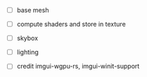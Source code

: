 - [ ] base mesh
- [ ] compute shaders and store in texture
- [ ] skybox
- [ ] lighting

- [ ] credit imgui-wgpu-rs, imgui-winit-support
